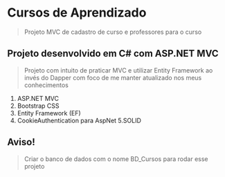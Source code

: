 # Cursos de Aprendizado
> Projeto MVC de cadastro de curso e professores para o curso
## Projeto desenvolvido em C# com ASP.NET MVC
> Projeto com intuito de praticar MVC e utilizar Entity Framework ao invés do Dapper com foco de me manter atualizado nos meus conhecimentos
1. ASP.NET MVC
2. Bootstrap CSS
3. Entity Framework (EF)
4. CookieAuthentication para AspNet
5.SOLID
## Aviso!
> Criar o banco de dados com o nome BD_Cursos para rodar esse projeto

